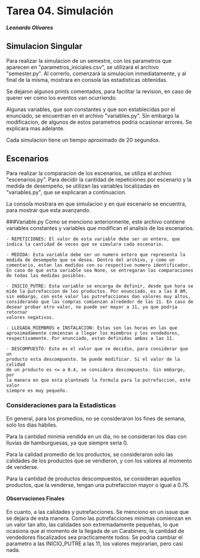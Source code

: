 # Tarea 04. Simulación
***Leonardo Olivares***

## Simulacion Singular
Para realizar la simulacion de un semestre, con los parametros que aparecen en
"parametros_iniciales.csv", se utilizará el archivo "semester.py". Al correrlo,
comenzará la simulacion inmediatamente, y al final de la misma, mostrara en
consola las estadisticas obtenidas.

Se dejaron algunos prints comentados, para facilitar la revision, en caso de
querer ver como los eventos van ocurriendo.

Algunas variables, que son constantes y que son establecidas por el enunciado,
se encuentran en el archivo "variables.py". Sin embargo la modificacion, de
algunos de estos parametros podria ocasionar errores. Se explicara mas 
adelante.

Cada simulacion tiene un tiempo aproximado de 20 segundos.


## Escenarios
Para realizar la comparacion de los escenarios, se utiliza el archivo
"escenarios.py". Para decidir la cantidad de repeticiones por escenario y 
la medida de desempeño, se utilizan las variables localizadas en "variables.py",
que se explicaran a continuacion.

La consola mostrara en que simulacion y en que escenario se encuentra,
para mostrar que esta avanzando.


###Variable.py
Como se menciono anteriormente, este archivo contiene variables constantes y
variables que modifican el analisis de los escenarios. 

    - REPETICIONES: El valor de esta variable debe ser un entero, que
    indica la cantidad de veces que se simulara cada escenario.
    
    - MEDIDA: Esta variable debe ser un numero entero que representa la
    medida de desempeño que se desea. Dentro del archivo, y como un
    comentario, estan las medidas con su respectivo numero identificador.
    En caso de que esta variable sea None, se entregaran las comparaciones
    de todas las medidas posibles.
    
    - INICIO_PUTRE: Esta variable se encarga de definir, desde que hora se 
    mide la putrefaccion de los productos. Por enunciado, es a las 8 AM,
    sin embargo, con este valor las putrefacciones dan valores muy altos,
    considerando que las compras comienzan alrededor de las 11. En caso de
    desear probar otro valor, no puede ser mayor a 11, ya que podria retornar
    valores negativos.
    
    - LLEGADA_MIEMBROS e INSTALACION: Estas son las horas en las que 
    aproximadamente comienzan a llegar los miembros y los vendedores, 
    respectivamente. Por enunciado, estan definidas ambas a las 11.
    
    - DESCOMPUESTO: Este es el valor que se decidio, para considerar que un
    producto esta descompuesto. Se puede modificar. Si el valor de la calidad
    de un producto es <= a 0.4, se considera descompuesto. Sin embargo, por
    la manera en que esta planteado la formula para la putrefaccion, este valor
    siempre es muy pequeño.
    
### Consideraciones para la Estadisticas

En general, para los promedios, no se consideraron los fines de semana, solo
los dias hábiles.

Para la cantidad minima vendida en un dia, no se consideran los dias con
lluvias de hamburguesas, ya que siempre seria 0.

Para la calidad promedio de los productos, se consideraron solo las calidades
de los productos que se vendieron, y con los valores al momento de venderse.

Para la cantidad de productos descompuestos, se consideran aquellos productos,
que la venderse, tengan una putrefaccion mayor o igual a 0.75.

#### Observaciones Finales

En cuanto, a las calidades y putrefacciones. Se menciono en un issue que se 
dejara de esta manera. Como las putrefacciones minimas comienzan en un valor
tan alto, las calidades son extremadamente pequeñas, lo que ocasiona que al
momento de la llegada de un Carabinero, la cantidad de vendedores fiscalizados
sea practicamente todos. Se podria cambiar el parametro a las INICIO_PUTRE a las
11, los valores mejorarian, pero casi nada.
